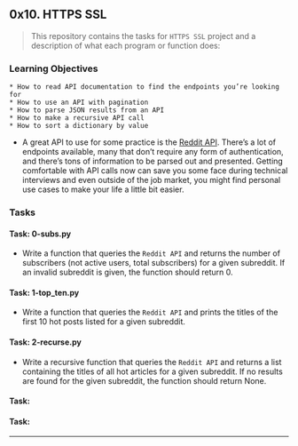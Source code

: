 ## 0x10. HTTPS SSL

> This repository contains the tasks for `HTTPS SSL` project and a description of what each program or function does:

### Learning Objectives

    * How to read API documentation to find the endpoints you’re looking for
    * How to use an API with pagination
    * How to parse JSON results from an API
    * How to make a recursive API call
    * How to sort a dictionary by value

* A great API to use for some practice is the [Reddit API](https://intranet.alxswe.com/rltoken/b-4nD6hwEeNYTwYl5yWNwA). There’s a lot of endpoints available, many that don’t require any form of authentication, and there’s tons of information to be parsed out and presented. Getting comfortable with API calls now can save you some face during technical interviews and even outside of the job market, you might find personal use cases to make your life a little bit easier.

### Tasks

#### Task: 0-subs.py
* Write a function that queries the `Reddit API` and returns the number of subscribers (not active users, total subscribers) for a given subreddit. If an invalid subreddit is given, the function should return 0.

#### Task: 1-top_ten.py
* Write a function that queries the `Reddit API` and prints the titles of the first 10 hot posts listed for a given subreddit.

#### Task: 2-recurse.py
* Write a recursive function that queries the `Reddit API` and returns a list containing the titles of all hot articles for a given subreddit. If no results are found for the given subreddit, the function should return None.

#### Task: 


#### Task: 


___


